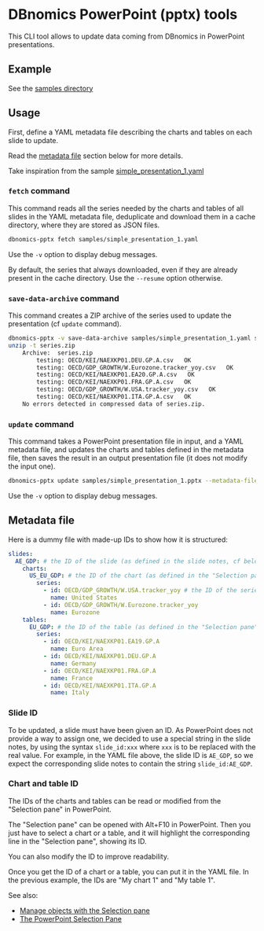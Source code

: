 # DBnomics PowerPoint (pptx) tools

This CLI tool allows to update data coming from DBnomics in PowerPoint presentations.

## Example

See the [samples directory](https://git.nomics.world/dbnomics/dbnomics-pptx-tools/-/tree/main/samples)

## Usage

First, define a YAML metadata file describing the charts and tables on each slide to update.

Read the [metadata file](#metadata-file) section below for more details.

Take inspiration from the sample [simple_presentation_1.yaml](https://git.nomics.world/dbnomics/dbnomics-pptx-tools/-/blob/main/samples/simple_presentation_1.yaml)

### `fetch` command

This command reads all the series needed by the charts and tables of all slides in the YAML metadata file, deduplicate and download them in a cache directory, where they are stored as JSON files.

```bash
dbnomics-pptx fetch samples/simple_presentation_1.yaml
```

Use the `-v` option to display debug messages.

By default, the series that always downloaded, even if they are already present in the cache directory.
Use the `--resume` option otherwise.

### `save-data-archive` command

This command creates a ZIP archive of the series used to update the presentation (cf `update` command).

```bash
dbnomics-pptx -v save-data-archive samples/simple_presentation_1.yaml series.zip
unzip -t series.zip
    Archive:  series.zip
        testing: OECD/KEI/NAEXKP01.DEU.GP.A.csv   OK
        testing: OECD/GDP_GROWTH/W.Eurozone.tracker_yoy.csv   OK
        testing: OECD/KEI/NAEXKP01.EA20.GP.A.csv   OK
        testing: OECD/KEI/NAEXKP01.FRA.GP.A.csv   OK
        testing: OECD/GDP_GROWTH/W.USA.tracker_yoy.csv   OK
        testing: OECD/KEI/NAEXKP01.ITA.GP.A.csv   OK
    No errors detected in compressed data of series.zip.
```

### `update` command

This command takes a PowerPoint presentation file in input, and a YAML metadata file, and updates the charts and tables defined in the metadata file, then saves the result in an output presentation file (it does not modify the input one).

```bash
dbnomics-pptx update samples/simple_presentation_1.pptx --metadata-file samples/simple_presentation_1.yaml samples/simple_presentation_1.output.pptx
```

Use the `-v` option to display debug messages.

## Metadata file

Here is a dummy file with made-up IDs to show how it is structured:

```yaml
slides:
  AE_GDP: # the ID of the slide (as defined in the slide notes, cf below)
    charts:
      US_EU_GDP: # the ID of the chart (as defined in the "Selection pane")
        series:
          - id: OECD/GDP_GROWTH/W.USA.tracker_yoy # the ID of the series on DBnomics
            name: United States
          - id: OECD/GDP_GROWTH/W.Eurozone.tracker_yoy
            name: Eurozone
    tables:
      EU_GDP: # the ID of the table (as defined in the "Selection pane")
        series:
          - id: OECD/KEI/NAEXKP01.EA19.GP.A
            name: Euro Area
          - id: OECD/KEI/NAEXKP01.DEU.GP.A
            name: Germany
          - id: OECD/KEI/NAEXKP01.FRA.GP.A
            name: France
          - id: OECD/KEI/NAEXKP01.ITA.GP.A
            name: Italy
```

### Slide ID

To be updated, a slide must have been given an ID. As PowerPoint does not provide a way to assign one, we decided to use a special string in the slide notes, by using the syntax `slide_id:xxx` where `xxx` is to be replaced with the real value. For example, in the YAML file above, the slide ID is `AE_GDP`, so we expect the corresponding slide notes to contain the string `slide_id:AE_GDP`.

### Chart and table ID

The IDs of the charts and tables can be read or modified from the "Selection pane" in PowerPoint.

The "Selection pane" can be opened with Alt+F10 in PowerPoint.
Then you just have to select a chart or a table, and it will highlight the corresponding line in the "Selection pane", showing its ID.

You can also modify the ID to improve readability.

Once you get the ID of a chart or a table, you can put it in the YAML file.
In the previous example, the IDs are "My chart 1" and "My table 1".

See also:

- [Manage objects with the Selection pane](https://support.microsoft.com/en-us/office/manage-objects-with-the-selection-pane-a6b2fd3e-d769-46c1-9b9c-b94e04a72550)
- [The PowerPoint Selection Pane](https://www.presentationpoint.com/blog/powerpoint-selection-pane/)
